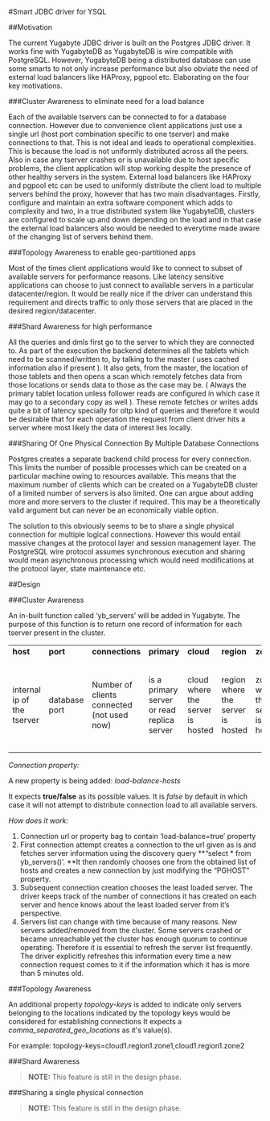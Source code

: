 #Smart JDBC driver for YSQL


##Motivation


The current Yugabyte JDBC driver is built on the Postgres JDBC driver. It works fine with YugabyteDB as YugabyteDB is wire compatible with PostgreSQL. However, YugabyteDB being a distributed database can use some smarts to not only increase performance but also obviate the need of external load balancers like HAProxy, pgpool etc. Elaborating on the four key motivations.

###Cluster Awareness to eliminate need for a load balance

Each of the available tservers can be connected to for a database connection. However due to convenience client applications just use a single url (host port combination specific to one tserver) and make connections to that. This is not ideal and leads to operational complexities. This is because the load is not uniformly distributed across all the peers. Also in case any tserver crashes or is unavailable due to host specific problems, the client application will stop working despite the presence of other healthy servers in the system. External load balancers like HAProxy and pgpool etc can be used to uniformly distribute the client load to multiple servers behind the proxy, however that has two main disadvantages. Firstly, configure and maintain an extra software component which adds to complexity and two, in a true distributed system like YugabyteDB, clusters are configured to scale up and down depending on the load and in that case the external load balancers also would be needed to everytime made aware of the changing list of servers behind them.

###Topology Awareness to enable geo-partitioned apps

Most of the times client applications would like to connect to subset of available servers for performance reasons. Like latency sensitive applications can choose to just connect to available servers in a particular datacenter/region. It would be really nice if the driver can understand this requirement and directs traffic to only those servers that are placed in the desired region/datacenter.

###Shard Awareness for high performance

All the queries and dmls first go to the server to which they are connected to. As part of the execution the backend determines all the tablets which need to be scanned/written to, by talking to the master ( uses cached information also if present ). It also gets, from the master, the location of those tablets and then opens a scan which remotely fetches data from those locations or sends data to those as the case may be. ( Always the primary tablet location unless follower reads are configured in which case it may go to a secondary copy as well ). These remote fetches or writes adds quite a bit of latency specially for oltp kind of queries and therefore it would be desirable that for each operation the request from client driver hits a server where most likely the data of interest lies locally.

###Sharing Of One Physical Connection By Multiple Database Connections

Postgres creates a separate backend child process for every connection. This limits the number of possible processes which can be created on a particular machine owing to resources available. This means that the maximum number of clients which can be created on a YugabyteDB cluster of a limited number of servers is also limited. One can argue about adding more and more servers to the cluster if required. This may be a theoretically valid argument but can never be an economically viable option.

The solution to this obviously seems to be to share a single physical connection for multiple logical connections. However this would entail massive changes at the protocol layer and session management layer. The PostgreSQL wire protocol assumes synchronous execution and sharing would mean asynchronous processing which would need modifications at the protocol layer, state maintenance etc.

##Design


###Cluster Awareness

An in-built function called ‘yb_servers’ will be added in Yugabyte. The purpose of this function is to return one record of information for each tserver present in the cluster.


<table>
  <tr>
   <td><strong>host</strong>
   </td>
   <td><strong>port</strong>
   </td>
   <td><strong>connections</strong>
   </td>
   <td><strong>primary</strong>
   </td>
   <td><strong>cloud</strong>
   </td>
   <td><strong>region</strong>
   </td>
   <td><strong>zone</strong>
   </td>
   <td><strong>publicIp</strong>
   </td>

  </tr>
  <tr>
   <td>internal ip of the tserver
   </td>
   <td>database port
   </td>
   <td>Number of clients connected (not used now)
   </td>
   <td>is a primary server or read replica server
   </td>
   <td>cloud where the server is hosted
   </td>
   <td>region where the server is hosted
   </td>
   <td>zone where the server is hosted
   </td>
   <td>publicIp of the server, may be different from the internal ip
   </td>
  </tr>
</table>

_Connection property:_

A new property is being added: _load-balance-hosts_

It expects **true/false** as its possible values. It is _false_ by default in which case it will not attempt to distribute connection load to all available servers.

_How does it work:_

1. Connection url or property bag to contain ‘load-balance=true’ property
2. First connection attempt creates a connection to the url given as is and fetches server information using the discovery query **“select * from yb_servers()’. **It then randomly chooses one from the obtained list of hosts and creates a new connection by just modifying the “PGHOST” property.
3. Subsequent connection creation chooses the least loaded server. The driver keeps track of the number of connections it has created on each server and hence knows about the least loaded server from it’s perspective.
4. Servers list can change with time because of many reasons. New servers added/removed from the cluster. Some servers crashed or became unreachable yet the cluster has enough quorum to continue operating. Therefore it is essential to refresh the server list frequently. The driver explicitly refreshes this information every time a new connection request comes to it if the information which it has is more than 5 minutes old.

###Topology Awareness

An additional property _topology-keys_ is added to indicate only servers belonging to the locations indicated by the topology keys would be considered for establishing connections
It expects a _comma_separated_geo_locations_ as it's value(s).

For example: topology-keys=cloud1.region1.zone1,cloud1.region1.zone2

###Shard Awareness

> **NOTE:** This feature is still in the design phase.

###Sharing a single physical connection

> **NOTE:** This feature is still in the design phase.

